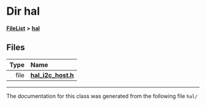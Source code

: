 

# Dir hal



[**FileList**](files.md) **>** [**hal**](dir_52c912f73dac9c4c0e442232e1b2bd80.md)












## Files

| Type | Name |
| ---: | :--- |
| file | [**hal\_i2c\_host.h**](hal__i2c__host_8h.md) <br> |



























































------------------------------
The documentation for this class was generated from the following file `hal/`

